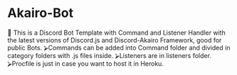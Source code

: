 # Akairo-Bot
💜 This is a Discord Bot Template with Command and Listener Handler with the latest versions of Discord.js and Discord-Akairo Framework, good for public Bots.
⮚Commands can be added into Command folder and divided in category folders with .js files inside.
⮚Listeners are in listeners folder.
⮚Procfile is just in case you want to host it in Heroku.
